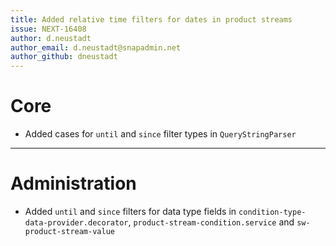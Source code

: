 ```yaml
---
title: Added relative time filters for dates in product streams
issue: NEXT-16408
author: d.neustadt
author_email: d.neustadt@snapadmin.net 
author_github: dneustadt
---
```

# Core
* Added cases for `until` and `since` filter types in `QueryStringParser`
___
# Administration
* Added `until` and `since` filters for data type fields in `condition-type-data-provider.decorator`, `product-stream-condition.service` and `sw-product-stream-value`

